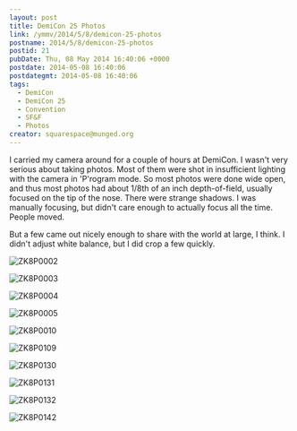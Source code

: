 ```yaml
---
layout: post
title: DemiCon 25 Photos
link: /ymmv/2014/5/8/demicon-25-photos
postname: 2014/5/8/demicon-25-photos
postid: 21
pubDate: Thu, 08 May 2014 16:40:06 +0000
postdate: 2014-05-08 16:40:06
postdategmt: 2014-05-08 16:40:06
tags:
  - DemiCon
  - DemiCon 25
  - Convention
  - SF&F
  - Photos
creator: squarespace@munged.org
---
```


I carried my camera around for a couple of hours at DemiCon. I wasn't very
serious about taking photos. Most of them were shot in insufficient lighting
with the camera in 'P'rogram mode. So most photos were done wide open, and thus
most photos had about 1/8th of an inch depth-of-field, usually focused on the tip of
the nose. There were strange shadows. I was manually focusing, but didn't
care enough to actually focus all the time. People moved.

But a few came out nicely enough to share with the world at large, I think.
I didn't adjust white balance, but I did crop a few quickly.
  
![ZK8P0002](/pics/ZK8P0002.jpg)

![ZK8P0003](/pics/ZK8P0003.jpg)

![ZK8P0004](/pics/ZK8P0004.jpg)

![ZK8P0005](/pics/ZK8P0005.jpg)

![ZK8P0010](/pics/ZK8P0010.jpg)

![ZK8P0109](/pics/ZK8P0109.jpg)

![ZK8P0130](/pics/ZK8P0130.jpg)

![ZK8P0131](/pics/ZK8P0131.jpg)

![ZK8P0132](/pics/ZK8P0132.jpg)

![ZK8P0142](/pics/ZK8P0142.jpg)

